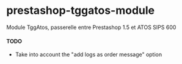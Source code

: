 prestashop-tggatos-module
=========================

Module TggAtos, passerelle entre Prestashop 1.5 et ATOS SIPS 600

#### TODO
- Take into account the "add logs as order message" option
